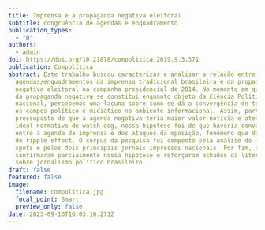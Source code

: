```yaml
---
title: Imprensa e a propaganda negativa eleitoral
subtitle: congruência de agendas e enquadramento
publication_types:
  - "0"
authors:
  - admin
doi: https://doi.org/10.21878/compolitica.2019.9.3.371
publication: Compolítica
abstract: Este trabalho buscou caracterizar e analisar a relação entre as
  agendas/enquadramentos da imprensa tradicional brasileira e da propaganda
  negativa eleitoral na campanha presidencial de 2014. No momento em que o tema
  da propaganda negativa se constitui enquanto objeto da Ciência Política
  nacional, percebemos uma lacuna sobre como se dá a convergência de temas entre
  os campos político e midiático no ambiente informacional. Assim, partindo do
  pressuposto de que a agenda negativa teria maior valor-notícia e atende ao
  ideal normativo de watch dog, nossa hipótese foi de que haveria convergência
  entre a agenda da imprensa e dos ataques da oposição, fenômeno que denominamos
  de ripple effect. O corpus da pesquisa foi composto pela análise do HGPE,
  spots e pelos dois principais jornais impressos nacionais. Por fim, os dados
  confirmaram parcialmente nossa hipótese e reforçaram achados da literatura
  sobre jornalismo político brasileiro.
draft: false
featured: false
image:
  filename: compolítica.jpg
  focal_point: Smart
  preview_only: false
date: 2023-09-16T16:03:16.271Z
---
```

